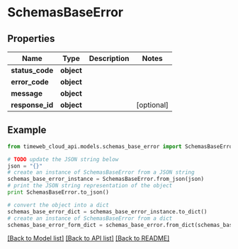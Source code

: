 # SchemasBaseError


## Properties
Name | Type | Description | Notes
------------ | ------------- | ------------- | -------------
**status_code** | **object** |  | 
**error_code** | **object** |  | 
**message** | **object** |  | 
**response_id** | **object** |  | [optional] 

## Example

```python
from timeweb_cloud_api.models.schemas_base_error import SchemasBaseError

# TODO update the JSON string below
json = "{}"
# create an instance of SchemasBaseError from a JSON string
schemas_base_error_instance = SchemasBaseError.from_json(json)
# print the JSON string representation of the object
print SchemasBaseError.to_json()

# convert the object into a dict
schemas_base_error_dict = schemas_base_error_instance.to_dict()
# create an instance of SchemasBaseError from a dict
schemas_base_error_form_dict = schemas_base_error.from_dict(schemas_base_error_dict)
```
[[Back to Model list]](../README.md#documentation-for-models) [[Back to API list]](../README.md#documentation-for-api-endpoints) [[Back to README]](../README.md)


